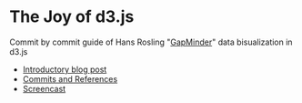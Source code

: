 # The Joy of d3.js

Commit by commit guide of Hans Rosling "[GapMinder](http://www.gapminder.org/data/)" data bisualization in d3.js

- [Introductory blog post](http://blog.new-bamboo.co.uk/2013/01/07/the-joy-of-d3-js)
- [Commits and References](https://github.com/makoto/the_joy_of_d3js/wiki)
- [Screencast](http://benkyoplayer.com/courses/3)